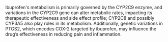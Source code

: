 Ibuprofen's metabolism is primarily governed by the CYP2C9 enzyme, and variations in the CYP2C9 gene can alter metabolic rates, impacting its therapeutic effectiveness and side effect profile; CYP2C8 and possibly CYP3A5 also play roles in its metabolism. Additionally, genetic variations in PTGS2, which encodes COX-2 targeted by ibuprofen, may influence the drug’s effectiveness in reducing pain and inflammation.